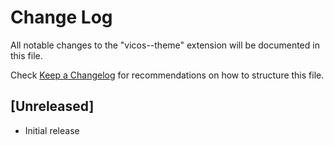 # Change Log

All notable changes to the "vicos--theme" extension will be documented in this file.

Check [Keep a Changelog](http://keepachangelog.com/) for recommendations on how to structure this file.

## [Unreleased]

- Initial release
